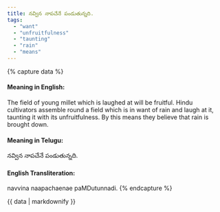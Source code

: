 ```yaml
---
title: నవ్విన నాపచేనే పండుతున్నది.
tags:
  - "want"
  - "unfruitfulness"
  - "taunting"
  - "rain"
  - "means"
---
```


{% capture data %}
#### Meaning in English:
The field of young millet which is laughed at will be fruitful.
Hindu cultivators assemble round a field which is in want of rain and laugh at it, taunting it with its unfruitfulness. By this means they believe that rain is brought down.

#### Meaning in Telugu:
నవ్విన నాపచేనే పండుతున్నది.

#### English Transliteration:
navvina naapachaenae paMDutunnadi.
{% endcapture %}

<div class="notice">{{ data | markdownify }}</div>

